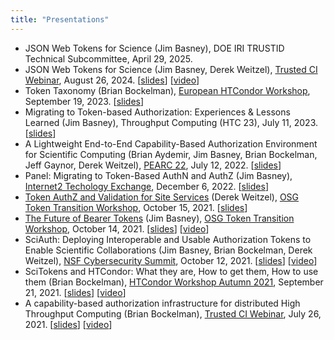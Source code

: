 ```yaml
---
title: "Presentations"
---
```


* JSON Web Tokens for Science (Jim Basney), DOE IRI TRUSTID Technical Subcommittee, April 29, 2025. 
* JSON Web Tokens for Science (Jim Basney, Derek Weitzel), [Trusted CI Webinar](https://www.trustedci.org/webinars), August 26, 2024. [[slides](https://hdl.handle.net/2142/124057)] [[video](https://youtu.be/9DOIIjwVLSA)]
* Token Taxonomy (Brian Bockelman), [European HTCondor Workshop](https://indico.cern.ch/event/1274213/contributions/5571155/), September 19, 2023. [[slides](/European-HTCondor-Workshop-2023-Token-Taxonomy.pdf)]
* Migrating to Token-based Authorization: Experiences &amp; Lessons Learned (Jim Basney), Throughput Computing (HTC 23), July 11, 2023. [[slides](/htc23-basney.pdf)]
* A Lightweight End-to-End Capability-Based Authorization Environment for Scientific Computing (Brian Aydemir, Jim Basney, Brian Bockelman, Jeff Gaynor, Derek Weitzel), [PEARC 22](https://pearc.acm.org/pearc22/), July 12, 2022. [[slides](/PEARC22-Aydemir-Lightweight-Env.pdf)]
* Panel: Migrating to Token-Based AuthN and AuthZ (Jim Basney), [Internet2 Techology Exchange](https://internet2.edu/2022-technology-exchange/), December 6, 2022. [[slides](/TechEx22-Tokens-Basney.pptx)]
* [Token AuthZ and Validation for Site Services](https://indico.fnal.gov/event/50597/contributions/225904/) (Derek Weitzel), [OSG Token Transition Workshop](https://opensciencegrid.org/events/Token-Transition-Workshop/), October 15, 2021. [[slides](/20211015-Weitzel-OSG-Tokens.pdf)]
* [The Future of Bearer Tokens](https://indico.fnal.gov/event/50597/contributions/225838/) (Jim Basney), [OSG Token Transition Workshop](https://opensciencegrid.org/events/Token-Transition-Workshop/), October 14, 2021. [[slides](/20211014-Basney-OSG-Tokens.pdf)] [[video](https://youtu.be/eDHl6RNJDjA)]
* SciAuth: Deploying Interoperable and Usable Authorization Tokens to Enable Scientific Collaborations (Jim Basney, Brian Bockelman, Derek Weitzel), [NSF Cybersecurity Summit](https://www.trustedci.org/2021-summit-program), October 12, 2021. [[slides](/SciAuth-2021-NSF-Cybersecurity-Summit.pdf)] [[video](https://youtu.be/_gD4NZwN6p8)]
* SciTokens and HTCondor: What they are, How to get them, How to use them (Brian Bockelman), [HTCondor Workshop Autumn 2021](https://indico.cern.ch/event/1059494/), September 21, 2021. [[slides](https://indico.cern.ch/event/1059494/contributions/4532569/)] [[video](https://videos.cern.ch/record/2781829)]
* A capability-based authorization infrastructure for distributed High Throughput Computing (Brian Bockelman), [Trusted CI Webinar](https://www.trustedci.org/webinars), July 26, 2021. [[slides](https://hdl.handle.net/2142/110209)] [[video](https://youtu.be/VTnGuBL6PYI)]

